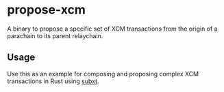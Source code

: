 # propose-xcm
A binary to propose a specific set of XCM transactions from the origin of a parachain to its parent relaychain.

## Usage
Use this as an example for composing and proposing complex XCM transactions in Rust using [subxt](https://github.com/paritytech/subxt).
